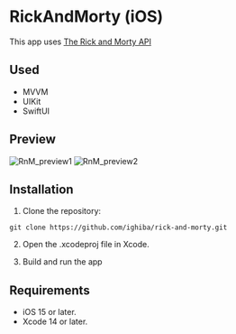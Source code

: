 # RickAndMorty (iOS)

This app uses [The Rick and Morty API](https://rickandmortyapi.com)

## Used

- MVVM
- UIKit
- SwiftUI

## Preview

![RnM_preview1](https://github.com/ighiba/rick-and-morty/assets/9763289/54c3ae79-b27e-4520-b8fb-595f9a0ea6fb)
![RnM_preview2](https://github.com/ighiba/rick-and-morty/assets/9763289/6b274736-caee-44fc-8efd-55db3f857025)


## Installation

1. Clone the repository:

```
git clone https://github.com/ighiba/rick-and-morty.git
```

2. Open the .xcodeproj file in Xcode.

3. Build and run the app

## Requirements

- iOS 15 or later.
- Xcode 14 or later.

